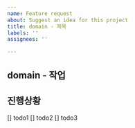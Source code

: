 ```yaml
---
name: Feature request
about: Suggest an idea for this project
title: domain - 제목
labels: ''
assignees: ''

---
```


## domain - 작업

## 진행상황
[] todo1
[] todo2
[] todo3
